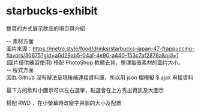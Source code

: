 # starbucks-exhibit

整頁的方式展示飲品的項目與介紹

-- 素材方面 <br>
  圖片來源：https://metro.style/food/drinks/starbucks-japan-47-frappuccino-flavors/30675?gid=a0d29ab5-04af-4e90-a440-153c7af2878a&pid=1 
  <br>
  (圖片僅供練習使用) 搭配 PhotoShop 軟體去背，整理每張素材的圖片大小。
<br>
-- 程式方面 <br>
因為 Github 沒有辦法呈現後端連接資料庫，所以用 json 檔模擬 $.ajax 串接資料

最下方的飲料小圖示可以左右選單，點選會在上方秀出資訊及大圖示

搭配 RWD ，在小螢幕時改變字與圖的大小及配置




